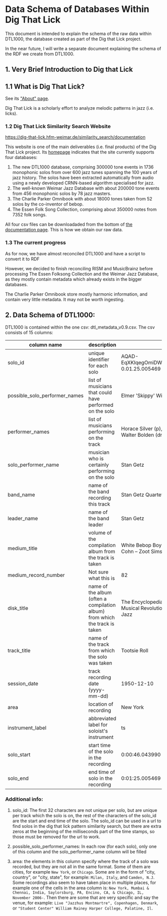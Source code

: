 # Data Schema of Databases Within Dig That Lick

This document is intended to explain the schema of the raw data within DTL1000, the database created as part of the Dig that Lick project. 

In the near future, I will write a separate document explaining the schema of the RDF we create from DTL1000.  

## 1. Very Brief Introduction to Dig that Lick

## 1.1 What is Dig That Lick?

See its ["About" page](https://dig-that-lick.eecs.qmul.ac.uk/Dig%20That%20Lick_About.html).

Dig That Lick is a scholarly effort to analyze melodic patterns in jazz (i.e. licks). 

### 1.2 Dig That Lick Similarity Search Website
https://dig-that-lick.hfm-weimar.de/similarity_search/documentation

This website is one of the main deliverables (i.e. final products) of the Dig That Lick project. Its [homepage](https://dig-that-lick.eecs.qmul.ac.uk/index.html) indicates that the site currently supports four databases:

1. The new DTL1000 database, comprising 300000 tone events in 1736 monophonic solos from over 600 jazz tunes spanning the 100 years of jazz history. The solos have been extracted automatically from audio using a newly developed CRNN-based algorithm specialised for jazz.
2. The well-known Weimar Jazz Database with about 200000 tone events from 456 monophonic solos by 78 jazz masters.
3. The Charlie Parker Omnibook with about 18000 tones taken from 52 solos by the co-inventor of bebop.
4. The Essen Folk Song Collection, comprising about 350000 notes from 7352 folk songs.

All four csv files can be downloadaded from the bottom of [the documentation page](https://dig-that-lick.hfm-weimar.de/similarity_search/documentation). This is how we obtain our raw data.

### 1.3 The current progress
As for now, we have almost reconciled DTL1000 and have a script to convert it to RDF 

However, we decided to finish reconciling RISM and MusicBrainz before processing The Essen Folksong Collection and the Weimar Jazz Database, as they mostly contain metadata which already exists in the bigger databases.

The Charlie Parker Omnibook store mostly harmonic information, and contain very little metadata. It may not be worth ingesting.  

## 2. Data Schema of DTL1000:


DTL1000 is contained within the one csv:  dtl_metadata_v0.9.csv. The csv consists of 15 columns:

|column name     | description | example|
|----------------------------|-------------|--------|
|solo_id |unique identifier for each solo | AQAD-EqXKIqegOmiDWIyCXeWCecPP0cR_0.00.46.043990-0.01.25.005469|
|possible_solo_performer_names | list of musicians that could have performed on the solo| Elmer  'Skippy' Williams, Wayman Carver|
|performer_names | list of musicians performing on the track| 	Horace Silver (p), Joe Calloway (b), Stan Getz (ts), Walter Bolden (dr)|
|solo_performer_name | musician who is certainly performing on the solo| Stan Getz |
|band_name | name of the band recording this track| Stan Getz Quartet|
|leader_name | name of the band leader| Stan Getz|
|medium_title | volume of the compilation album from the track is taken| White Bebop Boys Vol. 6 (1949-50) Terry Gibbs - Al Cohn – Zoot Sims - George Wallington - Stan Getz |
|medium_record_number | Not sure what this is| 82|
|disk_title | name of the album (often a compilation album) from which the track is taken| The Encyclopedia of Jazz, Part 4: Bebop Story - A Musical Revolution That Radically Changed the Road of Jazz|
|track_title | name of the track from which the solo was taken | Tootsie Roll|
|session_date | track recording date (yyyy-mm-dd)| 1950-12-10| 
|area | location of recording| New York| 
|instrument_label | abbreviated label for soloist's instrument| ts|
|solo_start | start time of the solo in the recording| 0:00:46.043990|
|solo_end | end time of solo in the recording| 0:01:25.005469|

### Additional info:
1. solo_id: 
    The first 32 characters are not unique per solo, but are unique per track which the solo is on, the rest of the characters of the solo_id are the start and end time of the solo. The solo_id can be used in a url to find solos in the dig that lick pattern similarity search, but there are extra zeros at the beginning of the milliseconds part of the time stamps, so those must be removed for the url to work.

2. possible_solo_performer_names:
    In each row (for each solo), only one of this column and the solo_performer_name column will be filled

12. area: 
    the elements in this column specify where the track of a solo was recorded, but they are not all in the same format. Some of them are cities, for example `New York`, or  `Chicago`. Some are in the form of "city, country", or "city, state", for example: `Milan, Italy`, and `Camden, N.J`. Some recordings also seem to have taken place in multiple places, for example one of the cells in the area column is: `New York, Mumbai & Chennai, India, Saylorsburg, PA, Encino, CA, & Chicago, IL, November 2006-`. Then there are some that are very specific and say the venue, for example: `Live "Jazzhus Montmartre", Copenhagen, Denmark`, or `"Student Center" William Rainey Harper College, Palatine, Il`.



